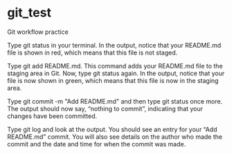 # git_test
Git workflow practice

Type git status in your terminal. In the output, notice that your README.md file is shown in red, which means that this file is not staged. 

Type git add README.md. This command adds your README.md file to the staging area in Git. Now, type git status again. In the output, notice that your file is now shown in green, which means that this file is now in the staging area. 

Type git commit -m "Add README.md" and then type git status once more. The output should now say, “nothing to commit”, indicating that your changes have been committed. 

Type git log and look at the output. You should see an entry for your “Add README.md” commit. You will also see details on the author who made the commit and the date and time for when the commit was made.


